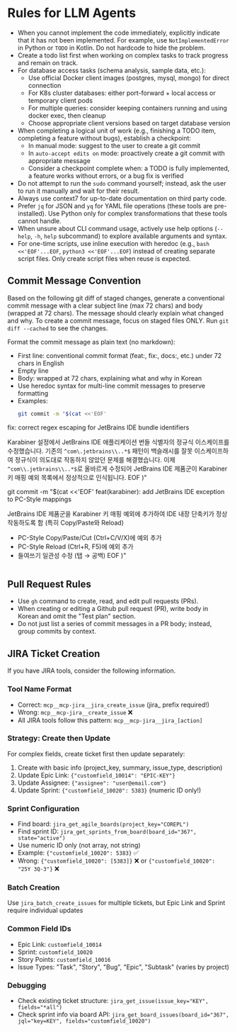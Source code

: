 # Rules for LLM Agents

- When you cannot implement the code immediately, explicitly indicate that it has not been implemented. For example, use `NotImplementedError` in Python or `TODO` in Kotlin. Do not hardcode to hide the problem.
- Create a todo list first when working on complex tasks to track progress and remain on track.
- For database access tasks (schema analysis, sample data, etc.):
    - Use official Docker client images (postgres, mysql, mongo) for direct connection
    - For K8s cluster databases: either port-forward + local access or temporary client pods
    - For multiple queries: consider keeping containers running and using docker exec, then cleanup
    - Choose appropriate client versions based on target database version
- When completing a logical unit of work (e.g., finishing a TODO item, completing a feature without bugs), establish a checkpoint:
    - In manual mode: suggest to the user to create a git commit
    - In `auto-accept edits on` mode: proactively create a git commit with appropriate message
    - Consider a checkpoint complete when: a TODO is fully implemented, a feature works without errors, or a bug fix is verified
- Do not attempt to run the `sudo` command yourself; instead, ask the user to run it manually and wait for their result.
- Always use context7 for up-to-date documentation on third party code.
- Prefer `jq` for JSON and `yq` for YAML file operations (these tools are pre-installed). Use Python only for complex transformations that these tools cannot handle.
- When unsure about CLI command usage, actively use help options (`--help`, `-h`, `help` subcommand) to explore available arguments and syntax.
- For one-time scripts, use inline execution with heredoc (e.g., `bash <<'EOF'...EOF`, `python3 <<'EOF'...EOF`) instead of creating separate script files. Only create script files when reuse is expected.

## Commit Message Convention

Based on the following git diff of staged changes, generate a conventional commit message with a clear subject line (max 72 chars) and body (wrapped at 72 chars).
The message should clearly explain what changed and why.
To create a commit message, focus on staged files ONLY. Run `git diff --cached` to see the changes.

Format the commit message as plain text (no markdown):
- First line: conventional commit format (feat:, fix:, docs:, etc.) under 72 chars in English
- Empty line
- Body: wrapped at 72 chars, explaining what and why in Korean
- Use heredoc syntax for multi-line commit messages to preserve formatting
- Examples:
  ```bash
  git commit -m "$(cat <<'EOF'
fix: correct regex escaping for JetBrains IDE bundle identifiers

Karabiner 설정에서 JetBrains IDE 애플리케이션 번들 식별자의 정규식
이스케이프를 수정했습니다. 기존의 `^com\.jetbrains\\..*$` 패턴이
백슬래시를 잘못 이스케이프하여 정규식이 의도대로 작동하지 않았던
문제를 해결했습니다. 이제 `^com\\.jetbrains\\..*$`로 올바르게
수정되어 JetBrains IDE 제품군이 Karabiner 키 매핑 예외 목록에서
정상적으로 인식됩니다.
EOF
)"

  git commit -m "$(cat <<'EOF'
feat(karabiner): add JetBrains IDE exception to PC-Style mappings

JetBrains IDE 제품군을 Karabiner 키 매핑 예외에 추가하여
IDE 내장 단축키가 정상 작동하도록 함 (특히 Copy/Paste와 Reload)

- PC-Style Copy/Paste/Cut (Ctrl+C/V/X)에 예외 추가
- PC-Style Reload (Ctrl+R, F5)에 예외 추가
- 들여쓰기 일관성 수정 (탭 → 공백)
EOF
)"
  ```

## Pull Request Rules

- Use `gh` command to create, read, and edit pull requests (PRs).
- When creating or editing a Github pull request (PR), write body in Korean and omit the "Test plan" section.
- Do not just list a series of commit messages in a PR body; instead, group commits by context.

## JIRA Ticket Creation

If you have JIRA tools, consider the following information.

### Tool Name Format
- Correct: `mcp__mcp-jira__jira_create_issue` (jira_ prefix required!)
- Wrong: `mcp__mcp-jira__create_issue` ❌
- All JIRA tools follow this pattern: `mcp__mcp-jira__jira_[action]`

### Strategy: Create then Update
For complex fields, create ticket first then update separately:
1. Create with basic info (project_key, summary, issue_type, description)
2. Update Epic Link: `{"customfield_10014": "EPIC-KEY"}`
3. Update Assignee: `{"assignee": "user@email.com"}`
4. Update Sprint: `{"customfield_10020": 5383}` (numeric ID only!)

### Sprint Configuration
- Find board: `jira_get_agile_boards(project_key="COREPL")`
- Find sprint ID: `jira_get_sprints_from_board(board_id="367", state="active")`
- Use numeric ID only (not array, not string)
- Example: `{"customfield_10020": 5383}` ✅
- Wrong: `{"customfield_10020": [5383]}` ❌ or `{"customfield_10020": "25Y 3Q-3"}` ❌

### Batch Creation
Use `jira_batch_create_issues` for multiple tickets, but Epic Link and Sprint require individual updates

### Common Field IDs
- Epic Link: `customfield_10014`
- Sprint: `customfield_10020`
- Story Points: `customfield_10016`
- Issue Types: "Task", "Story", "Bug", "Epic", "Subtask" (varies by project)

### Debugging
- Check existing ticket structure: `jira_get_issue(issue_key="KEY", fields="*all")`
- Check sprint info via board API: `jira_get_board_issues(board_id="367", jql="key=KEY", fields="customfield_10020")`
